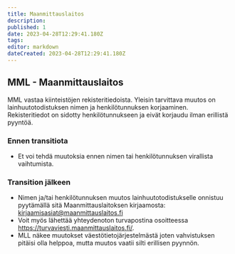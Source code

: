 ```yaml
---
title: Maanmittauslaitos
description: 
published: 1
date: 2023-04-28T12:29:41.180Z
tags: 
editor: markdown
dateCreated: 2023-04-28T12:29:41.180Z
---
```


## MML - Maanmittauslaitos
MML vastaa kiinteistöjen rekisteritiedoista. Yleisin tarvittava muutos on lainhuutotodistuksen nimen ja henkilötunnuksen korjaaminen. Rekisteritiedot on sidotty henkilötunnukseen ja eivät korjaudu ilman erillistä pyyntöä.

### Ennen transitiota
- Et voi tehdä muutoksia ennen nimen tai henkilötunnuksen virallista vaihtumista.

### Transition jälkeen
- Nimen ja/tai henkilötunnuksen muutos lainhuutotodistukselle onnistuu pyytämällä sitä Maanmittauslaitoksen kirjaamosta: kirjaamisasiat@maanmittauslaitos.fi
- Voit myös lähettää yhteydenoton turvapostina osoitteessa https://turvaviesti.maanmittauslaitos.fi/.
- MLL näkee muutokset väestötietojärjestelmästä joten vahvistuksen pitäisi olla helppoa, mutta muutos vaatii silti erillisen pyynnön.